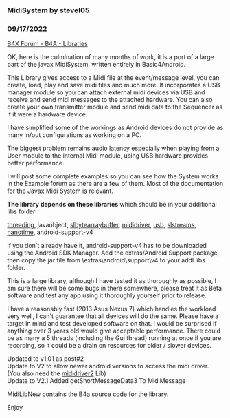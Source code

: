 ### MidiSystem by stevel05
### 09/17/2022
[B4X Forum - B4A - Libraries](https://www.b4x.com/android/forum/threads/50106/)

OK, here is the culmination of many months of work, it is a port of a large part of the javax MidiSystem, written entirely in Basic4Android.  
  
This Library gives access to a Midi file at the event/message level, you can create, load, play and save midi files and much more. It incorporates a USB manager module so you can attach external midi devices via USB and receive and send midi messages to the attached hardware. You can also create your own transmitter module and send midi data to the Sequencer as if it were a hardware device.  
  
I have simplified some of the workings as Android devices do not provide as many in/out configurations as working on a PC.  
  
The biggest problem remains audio latency especially when playing from a User module to the internal Midi module, using USB hardware provides better performance.  
  
I will post some complete examples so you can see how the System works in the Example forum as there are a few of them. Most of the documentation for the Javax Midi System is relevant.  
  
**The library depends on these libraries** which should be in your additional libs folder:  
  
[threading](https://www.b4x.com/android/forum/threads/threading-library.6775/), javaobject, [slbytearraybuffer](https://www.b4x.com/android/forum/threads/bytearraybuffer.34306/), [mididriver](https://www.b4x.com/android/forum/threads/midi-driver-lib.48923/), [usb](https://www.b4x.com/android/forum/threads/usb-host-library.11290/), [slstreams](https://www.b4x.com/android/forum/threads/slstreams.50105/), [nanotime](https://www.b4x.com/android/forum/threads/nanotime.50104/), android-support-v4  
  
if you don't already have it, android-support-v4 has to be downloaded using the Android SDK Manager. Add the extras/Android Support package, then copy the jar file from <SDK root folder>\extras\android\support\v4 to your addl libs folder.  
  
This is a large library, although I have tested it as thoroughly as possible, I am sure there will be some bugs in there somewhere, please treat it as Beta software and test any app using it thoroughly yourself prior to release.  
  
I have a reasonably fast (2013 Asus Nexus 7) which handles the workload very well, I can't guarantee that all devices will do the same. Please have a target in mind and test developed software on that. I would be surprised if anything over 3 years old would give acceptable performance. There could be as many a 5 threads (including the Gui thread) running at once if you are recording, so it could be a drain on resources for older / slower devices.  
  
Updated to v1.01 as post#2  
Update to V2 to allow newer android versions to access the midi driver. (You also need the [mididriver2](https://www.b4x.com/android/forum/threads/midi-driver-lib.48923/) Lib)  
Update to V2.1 Added getShortMessageData3 To MidiMessage  
  
MidiLibNew contains the B4a source code for the library.  
  
Enjoy